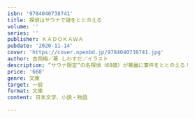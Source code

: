 ```yaml
---
isbn: '9784040738741'
title: 探偵はサウナで謎をととのえる
volume: ''
series: ''
publisher: ＫＡＤＯＫＡＷＡ
pubdate: '2020-11-14'
cover: 'https://cover.openbd.jp/9784040738741.jpg'
author: 吉岡梅／著 しわすだ／イラスト
description: “サウナ限定”の名探偵（60歳）が華麗に事件をととのえる！
price: '660'
genre: 文庫
target: 一般
format: 文庫
content: 日本文学、小説・物語

---
```

